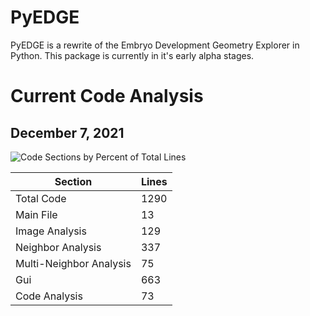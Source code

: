 # PyEDGE
PyEDGE is a rewrite of the Embryo Development Geometry Explorer in Python. This package is currently in it's early alpha stages.

# Current Code Analysis

## December 7, 2021
![Code Sections by Percent of Total Lines](Code-Analysis/PiChart12-07-2021.png)

| Section                 | Lines |
| ----------------------- | ----- |
| Total Code              | 1290  |
| Main File               | 13    |
| Image Analysis          | 129   |
| Neighbor Analysis       | 337   |
| Multi-Neighbor Analysis | 75    |
| Gui                     | 663   |
| Code Analysis           | 73    |